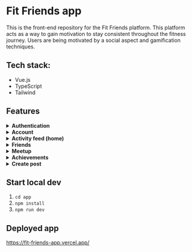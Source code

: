 # Fit Friends app

This is the front-end repository for the Fit Friends platform. This platform acts as a way to gain motivation to stay consistent throughout the fitness journey.
Users are being motivated by a social aspect and gamification techniques.

## Tech stack:

- Vue.js
- TypeScript
- Tailwind

## Features

<details>
<summary><strong>Authentication</strong></summary>

- Login
- Register
- Reset password

</details>

<details>
<summary><strong>Account</strong></summary>

- Save account settings
- Change settings

</details>

<details>
<summary><strong>Activity feed (home)</strong></summary>

- Like post
- Comment on post
- View all comments
- View accomplished achievements

</details>

<details>
<summary><strong>Friends</strong></summary>

- Search friends
- Remove friends
- Add friends
- View profile

</details>

<details>
<summary><strong>Meetup</strong></summary>

- View accepted meetups
- View received invites
- View invited by me
- Send invite to user from same gym
- Send invite to user from different gym

</details>

<details>
<summary><strong>Achievements</strong></summary>

- View achievements per category
- Toggle all achievements
- View achievement details (title, description, current level)
- Claim achievement

</details>

<details>
<summary><strong>Create post</strong></summary>

- Add description
- Add date
- Add "I'm proud of:"
- Add "Accomplished achievements"
- Create post

</details>

## Start local dev
1. `cd app`
2. `npm install`
3. `npm run dev`

## Deployed app
https://fit-friends-app.vercel.app/
